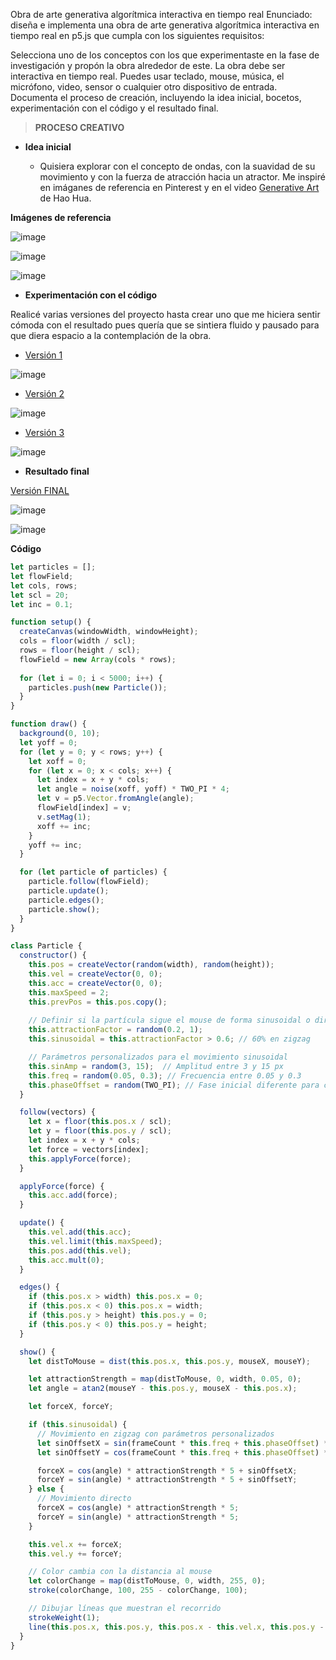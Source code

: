 Obra de arte generativa algorítmica interactiva en tiempo real
Enunciado: diseña e implementa una obra de arte generativa algorítmica interactiva en tiempo real en p5.js que cumpla con los siguientes requisitos:

Selecciona uno de los conceptos con los que experimentaste en la fase de investigación y propón la obra alrededor de este.
La obra debe ser interactiva en tiempo real. Puedes usar teclado, mouse, música, el micrófono, video, sensor o cualquier otro dispositivo de entrada.
Documenta el proceso de creación, incluyendo la idea inicial, bocetos, experimentación con el código y el resultado final.
 
> **PROCESO CREATIVO**

* **Idea inicial**
  
  * Quisiera explorar con el concepto de ondas, con la suavidad de su movimiento y con la fuerza de atracción hacia un atractor. Me inspiré en imáganes de referencia en Pinterest y en el video [Generative Art](https://www.youtube.com/watch?v=qtPi0JvmWbs) de Hao Hua.

**Imágenes de referencia**

![image](https://github.com/user-attachments/assets/5c0668e9-b3c4-4110-9037-6809de33805b)

![image](https://github.com/user-attachments/assets/40452e6b-d5e6-42de-ac63-fc8b0a5cddaf)

![image](https://github.com/user-attachments/assets/22f753fc-ac0a-4177-b3ff-c0e35c0844b0)

* **Experimentación con el código**
  
Realicé varias versiones del proyecto hasta crear uno que me hiciera sentir cómoda con el resultado pues quería que se sintiera fluido y pausado para que diera espacio a la contemplación de la obra.
 
  * [Versión 1](https://editor.p5js.org/WatermelonSuggar/sketches/7xBKGM9Bg)
 
  ![image](https://github.com/user-attachments/assets/535f76b6-b3ad-431d-b4fb-b34e0b8ec613)

  * [Versión 2](https://editor.p5js.org/WatermelonSuggar/sketches/9GmYl6kcj)

  ![image](https://github.com/user-attachments/assets/d0af7394-8294-4c23-a6d6-b47fbfb06a71)

  * [Versión 3](https://editor.p5js.org/WatermelonSuggar/sketches/O8e_XuJgW)

   ![image](https://github.com/user-attachments/assets/2415ed9a-e7bd-4192-93cd-5082e2a37df9)



* **Resultado final**

[Versión FINAL](https://editor.p5js.org/WatermelonSuggar/sketches/iPXaAoNYK)
 
![image](https://github.com/user-attachments/assets/a95f6fe4-e58a-4c3a-a83a-3b12b5ad4753)

![image](https://github.com/user-attachments/assets/eac19b75-e443-45b4-a7a5-28f4236ce0a5)



**Código**

```js
let particles = [];
let flowField;
let cols, rows;
let scl = 20;
let inc = 0.1;

function setup() {
  createCanvas(windowWidth, windowHeight);
  cols = floor(width / scl);
  rows = floor(height / scl);
  flowField = new Array(cols * rows);
  
  for (let i = 0; i < 5000; i++) {
    particles.push(new Particle());
  }
}

function draw() {
  background(0, 10);
  let yoff = 0;
  for (let y = 0; y < rows; y++) {
    let xoff = 0;
    for (let x = 0; x < cols; x++) {
      let index = x + y * cols;
      let angle = noise(xoff, yoff) * TWO_PI * 4;
      let v = p5.Vector.fromAngle(angle);
      flowField[index] = v;
      v.setMag(1);
      xoff += inc;
    }
    yoff += inc;
  }

  for (let particle of particles) {
    particle.follow(flowField);
    particle.update();
    particle.edges();
    particle.show();
  }
}

class Particle {
  constructor() {
    this.pos = createVector(random(width), random(height));
    this.vel = createVector(0, 0);
    this.acc = createVector(0, 0);
    this.maxSpeed = 2;
    this.prevPos = this.pos.copy();
    
    // Definir si la partícula sigue el mouse de forma sinusoidal o directa
    this.attractionFactor = random(0.2, 1);
    this.sinusoidal = this.attractionFactor > 0.6; // 60% en zigzag

    // Parámetros personalizados para el movimiento sinusoidal
    this.sinAmp = random(3, 15);  // Amplitud entre 3 y 15 px
    this.freq = random(0.05, 0.3); // Frecuencia entre 0.05 y 0.3
    this.phaseOffset = random(TWO_PI); // Fase inicial diferente para cada partícula
  }

  follow(vectors) {
    let x = floor(this.pos.x / scl);
    let y = floor(this.pos.y / scl);
    let index = x + y * cols;
    let force = vectors[index];
    this.applyForce(force);
  }

  applyForce(force) {
    this.acc.add(force);
  }

  update() {
    this.vel.add(this.acc);
    this.vel.limit(this.maxSpeed);
    this.pos.add(this.vel);
    this.acc.mult(0);
  }

  edges() {
    if (this.pos.x > width) this.pos.x = 0;
    if (this.pos.x < 0) this.pos.x = width;
    if (this.pos.y > height) this.pos.y = 0;
    if (this.pos.y < 0) this.pos.y = height;
  }

  show() {
    let distToMouse = dist(this.pos.x, this.pos.y, mouseX, mouseY);

    let attractionStrength = map(distToMouse, 0, width, 0.05, 0);
    let angle = atan2(mouseY - this.pos.y, mouseX - this.pos.x);

    let forceX, forceY;

    if (this.sinusoidal) {
      // Movimiento en zigzag con parámetros personalizados
      let sinOffsetX = sin(frameCount * this.freq + this.phaseOffset) * this.sinAmp;
      let sinOffsetY = cos(frameCount * this.freq + this.phaseOffset) * this.sinAmp;

      forceX = cos(angle) * attractionStrength * 5 + sinOffsetX;
      forceY = sin(angle) * attractionStrength * 5 + sinOffsetY;
    } else {
      // Movimiento directo
      forceX = cos(angle) * attractionStrength * 5;
      forceY = sin(angle) * attractionStrength * 5;
    }

    this.vel.x += forceX;
    this.vel.y += forceY;

    // Color cambia con la distancia al mouse
    let colorChange = map(distToMouse, 0, width, 255, 0);
    stroke(colorChange, 100, 255 - colorChange, 100);

    // Dibujar líneas que muestran el recorrido
    strokeWeight(1);
    line(this.pos.x, this.pos.y, this.pos.x - this.vel.x, this.pos.y - this.vel.y);
  }
}

```
